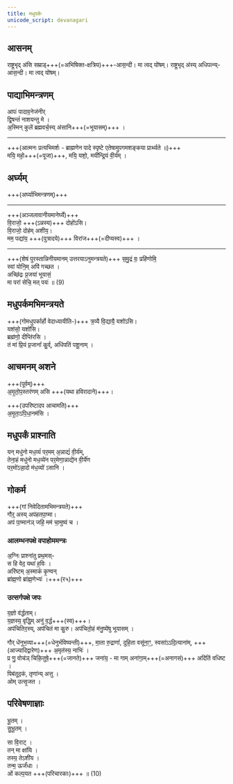 ```yaml
---
title: मधुपर्कः
unicode_script: devanagari
---
```


## आसनम्
<div class="js_include" url="../upanayanam/kUrcha-Asanam/"  newLevelForH1="4" includeTitle="false"> </div>  
राष्ट्र॒भृद् अ॑सि सम्राड्+++(=अभिषिक्त-क्षत्रिय)+++-आस॒न्दी। मा त्वद् यो॑षम्।  
राष्ट्र॒भृद् अ॑स्य् अधिपत्न्य्-आस॒न्दी। मा त्वद् यो॑षम्।  

## पाद्याभिमन्त्रणम्
आपः॑ पादाव॒नेज॑नीर्  
द्वि॒षन्तं॑ नाशयन्तु मे ।  
अ॒स्मिन् कुले॑ ब्रह्मवर्च॒स्य् अ॑सानि+++(=भूयासम्)+++ ।  

___________________
+++(आत्मनः प्रत्यभिमर्शः - ब्राह्मणेन पादे स्पृष्टे एतेषामुपगमशङ्कया प्रार्थ्यते ॥)+++  
मयि॒ महो॒+++(=पूजा)+++, मयि॒ यशो॒, मयी॑न्द्रि॒यं वी॒र्य॑म् ।  

## अर्घ्यम्
+++(अर्घ्याभिमन्त्रणम्)+++  
<div class="js_include" url="../../../../saMskAra/mantraH/jalam/Rk/A_mA_gan/"  newLevelForH1="2" includeTitle="false"> </div>  

___________________
+++(अञ्जलावानीयमानेर्घ्ये)+++  
वि॒राजो॒ +++(ऽन्नस्य)+++ दोहो॑ऽसि।  
वि॒राजो॒ दोह॑म् अशीय॒।  
मम॒ पद्या॑य॒ +++(पुत्रादये)+++ विरा॑ज+++(=दीप्यस्व)+++ ।  

___________________
+++(शेषं पुरस्तान्निनीयमानम् उत्तरयाऽनुमन्त्रयते)+++ 
स॒मु॒द्रं वः॒ प्रहि॑णोमि॒  
स्वां योनि॒म् अपि॑ गच्छत ।  
अच्छि॑द्रः प्र॒जया॑ भूयासं॒  
मा परा॑ सेचि॒ मत् पयः॑ ॥ (9)

## मधुपर्कमभिमन्त्रयते 
+++(गोमधुपर्कार्हो वेदाध्यायीति-)+++ त्र॒य्यै वि॒द्यायै॒ यशो॑ऽसि।  
यश॑सो॒ यशो॑सि।  
ब्रह्म॑णो॒ दीप्ति॑रसि ।  
तं मा॑ प्रि॒यं प्र॒जानां॑ कु॒र्व्, अधि॑पतिं पशू॒नाम् ।  

<div class="js_include" url="../../../../saMskAra/mantraH/jalam/Rk/A_mA_gan/"  newLevelForH1="2" includeTitle="false"> </div>  

## आचमनम् अशने
+++(पूर्वम्)+++  
अ॒मृ॒तो॒प॒स्तर॑णम् असि +++(यथा हविरादाने)+++।  

+++(उपरिष्टादप आचामति)+++  
अ॒मृ॒ता॒ऽपि॒धा॒नम॑सि ।  

## मधुपर्कं प्राश्नाति
यन् मधु॑नो मध॒व्यं॑ पर॒मम् अ॒न्नाद्यं॑ वी॒र्य॑म्,  
तेना॒हं मधु॑नो मध॒व्ये॑न पर॒मेणा॒न्नाद्ये॑न वी॒र्ये॑ण  
पर॒मो॑ऽन्ना॒दो म॑ध॒व्यो॑ ऽसानि ।  

## गोकर्म
+++(गां निवेदितामभिमन्त्रयते)+++  
गौर्॒ अस्य् अप॑हतपा॒प्मा।  
अप॑ पा॒प्मान॑ञ् जहि॒ मम॑ चा॒मुष्य॑ च ।  

### आलम्भनपक्षे वपाहोममन्त्रः
अ॒ग्निः प्राश्ना॑तु प्रथ॒मस्-  
स हि वेद॒ यथा॑ ह॒विः ।  
अरि॑ष्टम् अ॒स्माकं॑ कृ॒ण्वन्  
ब्रा॑ह्म॒णो ब्रा॑ह्म॒णेभ्यः॑ ।+++(र५)+++  

### उत्सर्गपक्षे जपः 
य॒ज्ञो व॑र्द्धताम्।  
य॒ज्ञस्य॒ वृद्धि॒म् अनु॑ व॒र्द्ध+++(स्व)+++।  
अप॑चितिर॒स्य्, अप॑चितं मा कु॒रु। अप॑चितो॒हं म॑नु॒ष्ये॑षु भूयासम् ।  

गौर् धे॑नुभ॒व्या+++(=धेनुर्भविष्यन्ती)+++, मा॒ता रु॒द्राणां॑, दुहि॒ता वसू॑ना॒ꣳ॒, स्वसा॑ऽऽदि॒त्याना॑म्, +++(आज्यादिद्वारेण)+++ अ॒मृत॑स्य॒ नाभिः॑ ।  
प्र णु॒ वोच॑ञ् चिकि॒तुषे॒+++(=जानते)+++ जना॑य॒ - मा गाम् अना॑गा॒म्+++(=अनागसं)+++ अदि॑तिं वधिष्ट ।  
पिब॑तूद॒कं, तृणा॑न्य् अत्तु ।  
ओम् उत्सृ॒जत ।  

## परिवेषणाज्ञाः
भू॒तम् ।  
सु॒भू॒तम् ।  

सा वि॒राट् ।  
तन् मा क्षा॑यि ।  
तस्य॒ तेऽशी॑य ।  
तन्म॒ ऊर्जं॑धाः ।  
ओं कल्प॒यत +++(परिचारकाः)+++ ॥ (10)